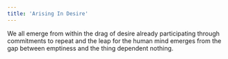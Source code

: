 ```yaml
---
title: 'Arising In Desire'
---
```


We all emerge from within the drag of desire already participating through commitments to repeat and the leap for the human mind emerges from the gap between emptiness and the thing dependent nothing. 